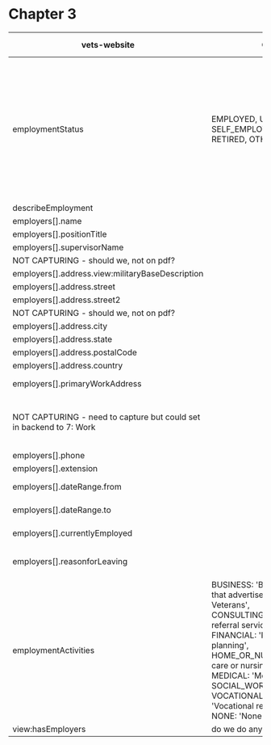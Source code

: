 # Chapter 3

| vets-website                                                        | Other                                                                                                                                                                                                                                                                                                                                                                                    | next steps | vets-api | on pdf form                                       | business logic req - OGC          | gclaws                         | Required | Type              | Char limit | Example                                                                 | Other                                                                                                                                                 |
| ------------------------------------------------------------------- | ---------------------------------------------------------------------------------------------------------------------------------------------------------------------------------------------------------------------------------------------------------------------------------------------------------------------------------------------------------------------------------------- | ---------- | -------- | ------------------------------------------------- | --------------------------------- | ------------------------------ | -------- | ----------------- | ---------- | ----------------------------------------------------------------------- | ----------------------------------------------------------------------------------------------------------------------------------------------------- |
| employmentStatus                                                    | EMPLOYED, UNEMPLOYED, SELF_EMPLOYED, STUDENT, RETIRED, OTHER                                                                                                                                                                                                                                                                                                                             |            |          | yes, EMPLOYED, UNEMPLOYED, SELF-EMPLOYED, STUDENT |                                   | employmentStatusId             |          | integer           |            | 1                                                                       | 1: EMPLOYED, 2: UNEMPLOYED, 3: SELF-EMPLOYED, 4: STUDENT ; should we ask GCLAWS to change their options or should we change what we have on the form? |
| describeEmployment                                                  |                                                                                                                                                                                                                                                                                                                                                                                          |            |          |                                                   |                                   | employmentStatusExplanation    |          | string            |            | "test"                                                                  |                                                                                                                                                       |
| employers[].name                                                    |                                                                                                                                                                                                                                                                                                                                                                                          |            |          | yes                                               | yes                               | employment[].employerName      | x        | string            |            | "test"                                                                  |                                                                                                                                                       |
| employers[].positionTitle                                           |                                                                                                                                                                                                                                                                                                                                                                                          |            |          | yes                                               | yes                               | employment[].positionTitle     | x        | string            |            | "test"                                                                  |                                                                                                                                                       |
| employers[].supervisorName                                          |                                                                                                                                                                                                                                                                                                                                                                                          |            |          | yes                                               | yes                               | employment[].supervisorName    | x        | string            |            | "test"                                                                  |                                                                                                                                                       |
| NOT CAPTURING - should we, not on pdf?                              |                                                                                                                                                                                                                                                                                                                                                                                          |            |          |                                                   | employment[].supervisorEmail      |                                | string   |                   | "test"     |                                                                         |
| employers[].address.view:militaryBaseDescription                    |                                                                                                                                                                                                                                                                                                                                                                                          |            |          |                                                   |                                   | employment[].addressIsMilitary |          | boolean           |            | FALSE                                                                   |                                                                                                                                                       |
| employers[].address.street                                          |                                                                                                                                                                                                                                                                                                                                                                                          |            |          | yes                                               | yes                               | employment[].addressLine1      |          | string            |            | "test"                                                                  |                                                                                                                                                       |
| employers[].address.street2                                         |                                                                                                                                                                                                                                                                                                                                                                                          |            |          |                                                   | yes                               | employment[].addressLine2      |          | string            |            | "test"                                                                  |                                                                                                                                                       |
| NOT CAPTURING - should we, not on pdf?                              |                                                                                                                                                                                                                                                                                                                                                                                          |            |          |                                                   | employment[].addressLine3         |                                | string   |                   | "test"     |                                                                         |
| employers[].address.city                                            |                                                                                                                                                                                                                                                                                                                                                                                          |            |          | yes                                               | yes                               | employment[].addressCity       |          | string            |            | "test"                                                                  |                                                                                                                                                       |
| employers[].address.state                                           |                                                                                                                                                                                                                                                                                                                                                                                          |            |          | yes                                               | yes                               | employment[].addressState      |          | string            |            | "test"                                                                  |                                                                                                                                                       |
| employers[].address.postalCode                                      |                                                                                                                                                                                                                                                                                                                                                                                          |            |          | yes                                               | yes                               | employment[].addressPostalCode |          | string            |            | "12345"                                                                 |                                                                                                                                                       |
| employers[].address.country                                         |                                                                                                                                                                                                                                                                                                                                                                                          |            |          |                                                   | yes                               | employment[].addressCountry    |          | string            |            | "test"                                                                  |                                                                                                                                                       |
| employers[].primaryWorkAddress                                      |                                                                                                                                                                                                                                                                                                                                                                                          |            |          |                                                   |                                   |                                |          | boolean           |            |                                                                         | what do we map this to?                                                                                                                               |
| NOT CAPTURING - need to capture but could set in backend to 7: Work |                                                                                                                                                                                                                                                                                                                                                                                          |            |          |                                                   | employment[].phoneTypeId          | x                              | integer  |                   | 1          | 1: Fax, 2: Home, 3: Mobile, 4: Other, 5: Pager, 6: TTY/DD(711), 7: Work |
| employers[].phone                                                   |                                                                                                                                                                                                                                                                                                                                                                                          |            |          | yes                                               | yes                               | employment[].phoneNumber       | x        | string            |            | "test"                                                                  |                                                                                                                                                       |
| employers[].extension                                               |                                                                                                                                                                                                                                                                                                                                                                                          |            |          | yes                                               |                                   | employment[].phoneExtension    |          | string            |            | "test"                                                                  |                                                                                                                                                       |
| employers[].dateRange.from                                          |                                                                                                                                                                                                                                                                                                                                                                                          |            |          | yes                                               | yes                               | employment[].startDate         | x        | string(date-time) |            | "2025-06-26T15:04:09.600Z"                                              |                                                                                                                                                       |
| employers[].dateRange.to                                            |                                                                                                                                                                                                                                                                                                                                                                                          |            |          | yes                                               | yes                               | employment[].endDate           |          | string(date-time) |            | "2025-06-26T15:04:09.600Z"                                              |                                                                                                                                                       |
| employers[].currentlyEmployed                                       |                                                                                                                                                                                                                                                                                                                                                                                          |            |          |                                                   | yes, they asked for this field    |                                |          | boolean           |            |                                                                         | what do we map this to?                                                                                                                               |
| employers[].reasonforLeaving                                        |                                                                                                                                                                                                                                                                                                                                                                                          |            |          |                                                   |                                   |                                |          | string            |            |                                                                         | what do we map this to? - also not on pdf                                                                                                             |
| employmentActivities                                                | BUSINESS: 'Business or service that advertises predominately to Veterans',<br>CONSULTING: 'Consulting or referral services for Veterans',<br>FINANCIAL: 'Financial planning',<br>HOME_OR_NURSING: 'Home care or nursing care',<br>MEDICAL: 'Medical services',<br>SOCIAL_WORK: 'Social work',<br>VOCATIONAL_REHABILITATION: 'Vocational rehabilitation',<br>NONE: 'None of these apply', |            |          |                                                   | yes, they asked for these options |                                |          | string            |            |                                                                         | what do we map this to? - also not on pdf                                                                                                             |
| view:hasEmployers                                                   | do we do anything with this?                                                                                                                                                                                                                                                                                                                                                             |            |          |                                                   |                                   |                                |          |                   |            |                                                                         |                                                                                                                                                       |
